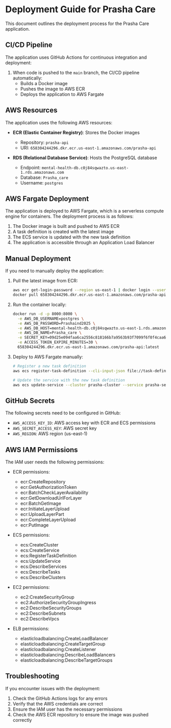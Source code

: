 # Deployment Guide for Prasha Care

This document outlines the deployment process for the Prasha Care application.

## CI/CD Pipeline

The application uses GitHub Actions for continuous integration and deployment:

1. When code is pushed to the `main` branch, the CI/CD pipeline automatically:
   - Builds a Docker image
   - Pushes the image to AWS ECR
   - Deploys the application to AWS Fargate

## AWS Resources

The application uses the following AWS resources:

- **ECR (Elastic Container Registry)**: Stores the Docker images
  - Repository: `prasha-api`
  - URI: `658304244296.dkr.ecr.us-east-1.amazonaws.com/prasha-api`

- **RDS (Relational Database Service)**: Hosts the PostgreSQL database
  - Endpoint: `mental-health-db.c0j84sqwazto.us-east-1.rds.amazonaws.com`
  - Database: `Prasha_care`
  - Username: `postgres`

## AWS Fargate Deployment

The application is deployed to AWS Fargate, which is a serverless compute engine for containers. The deployment process is as follows:

1. The Docker image is built and pushed to AWS ECR
2. A task definition is created with the latest image
3. The ECS service is updated with the new task definition
4. The application is accessible through an Application Load Balancer

## Manual Deployment

If you need to manually deploy the application:

1. Pull the latest image from ECR:
   ```bash
   aws ecr get-login-password --region us-east-1 | docker login --username AWS --password-stdin 658304244296.dkr.ecr.us-east-1.amazonaws.com
   docker pull 658304244296.dkr.ecr.us-east-1.amazonaws.com/prasha-api:latest
   ```

2. Run the container locally:
   ```bash
   docker run -d -p 8000:8000 \
     -e AWS_DB_USERNAME=postgres \
     -e AWS_DB_PASSWORD=Prashaind2025 \
     -e AWS_DB_HOST=mental-health-db.c0j84sqwazto.us-east-1.rds.amazonaws.com \
     -e AWS_DB_NAME=Prasha_care \
     -e SECRET_KEY=09d25e094faa6ca2556c818166b7a9563b93f7099f6f0f4caa6cf63b88e8d3e7 \
     -e ACCESS_TOKEN_EXPIRE_MINUTES=30 \
     658304244296.dkr.ecr.us-east-1.amazonaws.com/prasha-api:latest
   ```

3. Deploy to AWS Fargate manually:
   ```bash
   # Register a new task definition
   aws ecs register-task-definition --cli-input-json file://task-definition.json

   # Update the service with the new task definition
   aws ecs update-service --cluster prasha-cluster --service prasha-service --task-definition prasha-api --force-new-deployment
   ```

## GitHub Secrets

The following secrets need to be configured in GitHub:

- `AWS_ACCESS_KEY_ID`: AWS access key with ECR and ECS permissions
- `AWS_SECRET_ACCESS_KEY`: AWS secret key
- `AWS_REGION`: AWS region (us-east-1)

## AWS IAM Permissions

The IAM user needs the following permissions:

- ECR permissions:
  - ecr:CreateRepository
  - ecr:GetAuthorizationToken
  - ecr:BatchCheckLayerAvailability
  - ecr:GetDownloadUrlForLayer
  - ecr:BatchGetImage
  - ecr:InitiateLayerUpload
  - ecr:UploadLayerPart
  - ecr:CompleteLayerUpload
  - ecr:PutImage

- ECS permissions:
  - ecs:CreateCluster
  - ecs:CreateService
  - ecs:RegisterTaskDefinition
  - ecs:UpdateService
  - ecs:DescribeServices
  - ecs:DescribeTasks
  - ecs:DescribeClusters

- EC2 permissions:
  - ec2:CreateSecurityGroup
  - ec2:AuthorizeSecurityGroupIngress
  - ec2:DescribeSecurityGroups
  - ec2:DescribeSubnets
  - ec2:DescribeVpcs

- ELB permissions:
  - elasticloadbalancing:CreateLoadBalancer
  - elasticloadbalancing:CreateTargetGroup
  - elasticloadbalancing:CreateListener
  - elasticloadbalancing:DescribeLoadBalancers
  - elasticloadbalancing:DescribeTargetGroups

## Troubleshooting

If you encounter issues with the deployment:

1. Check the GitHub Actions logs for any errors
2. Verify that the AWS credentials are correct
3. Ensure the IAM user has the necessary permissions
4. Check the AWS ECR repository to ensure the image was pushed correctly
